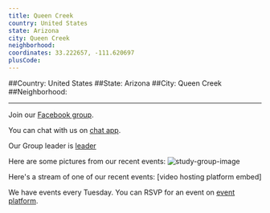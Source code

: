 ```yaml
---
title: Queen Creek
country: United States
state: Arizona
city: Queen Creek
neighborhood: 
coordinates: 33.222657, -111.620697
plusCode:
---
```


##Country: United States
##State: Arizona
##City: Queen Creek
##Neighborhood: 
*****
Join our [Facebook group](https://www.facebook.com/groups/free.code.camp.queen.creek).

You can chat with us on [chat app]().

Our Group leader is [leader]()

Here are some pictures from our recent events:
![study-group-image]()

Here's a stream of one of our recent events:
[video hosting platform embed]

We have events every Tuesday. You can RSVP for an event on [event platform]().
